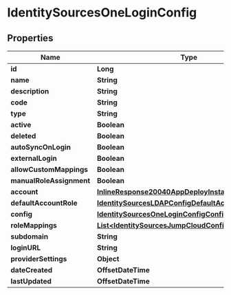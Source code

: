 

# IdentitySourcesOneLoginConfig

## Properties

Name | Type | Description | Notes
------------ | ------------- | ------------- | -------------
**id** | **Long** |  |  [optional]
**name** | **String** |  |  [optional]
**description** | **String** |  |  [optional]
**code** | **String** |  |  [optional]
**type** | **String** |  |  [optional]
**active** | **Boolean** |  |  [optional]
**deleted** | **Boolean** |  |  [optional]
**autoSyncOnLogin** | **Boolean** |  |  [optional]
**externalLogin** | **Boolean** |  |  [optional]
**allowCustomMappings** | **Boolean** |  |  [optional]
**manualRoleAssignment** | **Boolean** |  |  [optional]
**account** | [**InlineResponse20040AppDeployInstance**](InlineResponse20040AppDeployInstance.md) |  |  [optional]
**defaultAccountRole** | [**IdentitySourcesLDAPConfigDefaultAccountRole**](IdentitySourcesLDAPConfigDefaultAccountRole.md) |  |  [optional]
**config** | [**IdentitySourcesOneLoginConfigConfig**](IdentitySourcesOneLoginConfigConfig.md) |  |  [optional]
**roleMappings** | [**List&lt;IdentitySourcesJumpCloudConfigRoleMappings&gt;**](IdentitySourcesJumpCloudConfigRoleMappings.md) |  |  [optional]
**subdomain** | **String** |  |  [optional]
**loginURL** | **String** |  |  [optional]
**providerSettings** | **Object** |  |  [optional]
**dateCreated** | **OffsetDateTime** |  |  [optional]
**lastUpdated** | **OffsetDateTime** |  |  [optional]



